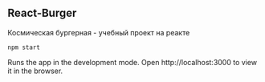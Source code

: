 
## React-Burger

Космическая бургерная - учебный проект на реакте

`npm start`

Runs the app in the development mode.
Open http://localhost:3000 to view it in the browser.
